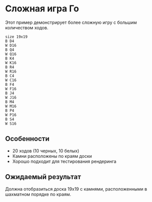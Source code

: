 # Сложная игра Го

Этот пример демонстрирует более сложную игру с большим количеством ходов.

```goboard
size 19x19
B D4
W D16
B Q4
W Q16
B K4
W K16
B R4
W R16
B C4
W C16
B F4
W F16
B J4
W J16
B M4
W M16
B P4
W P16
B S4
W S16
```

## Особенности

- 20 ходов (10 черных, 10 белых)
- Камни расположены по краям доски
- Хорошо подходит для тестирования рендеринга

## Ожидаемый результат

Должна отобразиться доска 19x19 с камнями, расположенными в шахматном порядке по краям.

